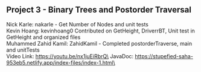 ## Project 3 - Binary Trees and Postorder Traversal
Nick Karle: nakarle -  Get Number of Nodes and unit tests\
Kevin Hoang: kevinhoang0 Contributed on GetHeight, DriverrBT, Unit test in GetHeight and organized files\
Muhammed Zahid Kamil: ZahidKamil - Completed postorderTraverse, main and unitTests\
Video Link: https://youtu.be/nx1juEiRbrQ\
JavaDoc: https://stupefied-saha-953eb5.netlify.app/index-files/index-1.html\
